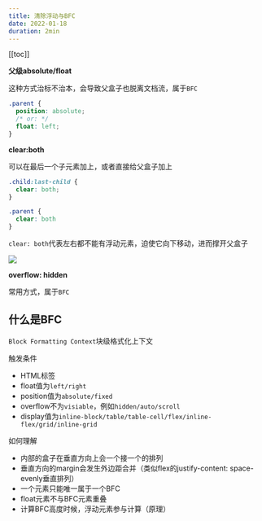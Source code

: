 ```yaml
---
title: 清除浮动与BFC
date: 2022-01-18
duration: 2min
---
```


[[toc]]


**父级absolute/float**

这种方式治标不治本，会导致父盒子也脱离文档流，属于`BFC`

```css
.parent {
  position: absolute;
  /* or: */
  float: left;
}
```

**clear:both**

可以在最后一个子元素加上，或者直接给父盒子加上

```css
.child:last-child {
  clear: both;
}

.parent {
  clear: both
}
```

`clear: both`代表左右都不能有浮动元素，迫使它向下移动，进而撑开父盒子

<img border src="https://p3-juejin.byteimg.com/tos-cn-i-k3u1fbpfcp/aa44b80414c8463092abd1c0103e64b6~tplv-k3u1fbpfcp-watermark.awebp" />

**overflow: hidden**

常用方式，属于`BFC`

## 什么是BFC

`Block Formatting Context`块级格式化上下文

触发条件

* HTML标签
* float值为`left/right`
* position值为`absolute/fixed`
* overflow不为`visiable`，例如`hidden/auto/scroll`
* display值为`inline-block/table/table-cell/flex/inline-flex/grid/inline-grid`

如何理解

* 内部的盒子在垂直方向上会一个接一个的排列
* 垂直方向的margin会发生外边距合并（类似flex的justify-content: space-evenly垂直排列）
* 一个元素只能唯一属于一个BFC
* float元素不与BFC元素重叠
* 计算BFC高度时候，浮动元素参与计算（原理）